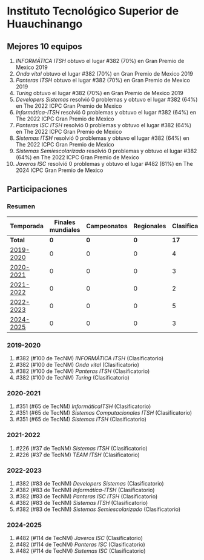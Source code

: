 ---
---

# Instituto Tecnológico Superior de Huauchinango

## Mejores 10 equipos

1. _INFORMÁTICA ITSH_ obtuvo el lugar #382 (70%) en Gran Premio de Mexico 2019
1. _Onda vital_ obtuvo el lugar #382 (70%) en Gran Premio de Mexico 2019
1. _Panteras ITSH_ obtuvo el lugar #382 (70%) en Gran Premio de Mexico 2019
1. _Turing_ obtuvo el lugar #382 (70%) en Gran Premio de Mexico 2019
1. _Developers Sistemas_ resolvió 0 problemas y obtuvo el lugar #382 (64%) en The 2022 ICPC Gran Premio de Mexico
1. _Informática-ITSH_ resolvió 0 problemas y obtuvo el lugar #382 (64%) en The 2022 ICPC Gran Premio de Mexico
1. _Panteras ISC ITSH_ resolvió 0 problemas y obtuvo el lugar #382 (64%) en The 2022 ICPC Gran Premio de Mexico
1. _Sistemas ITSH_ resolvió 0 problemas y obtuvo el lugar #382 (64%) en The 2022 ICPC Gran Premio de Mexico
1. _Sistemas Semiescolarizado_ resolvió 0 problemas y obtuvo el lugar #382 (64%) en The 2022 ICPC Gran Premio de Mexico
1. _Javeros ISC_ resolvió 0 problemas y obtuvo el lugar #482 (61%) en The 2024 ICPC Gran Premio de Mexico

## Participaciones

### Resumen

| Temporada | Finales mundiales | Campeonatos | Regionales | Clasificatorios | Equipos |
| --- | --- | --- | --- | --- | --- |
| **Total** | **0** | **0** | **0** | **17** | **17** |
| [2019-2020](#2019-2020) | 0 | 0 | 0 | 4 | 4 |
| [2020-2021](#2020-2021) | 0 | 0 | 0 | 3 | 3 |
| [2021-2022](#2021-2022) | 0 | 0 | 0 | 2 | 2 |
| [2022-2023](#2022-2023) | 0 | 0 | 0 | 5 | 5 |
| [2024-2025](#2024-2025) | 0 | 0 | 0 | 3 | 3 |

### 2019-2020

1. #382 (#100 de TecNM) _INFORMÁTICA ITSH_ (Clasificatorio)
1. #382 (#100 de TecNM) _Onda vital_ (Clasificatorio)
1. #382 (#100 de TecNM) _Panteras ITSH_ (Clasificatorio)
1. #382 (#100 de TecNM) _Turing_ (Clasificatorio)

### 2020-2021

1. #351 (#65 de TecNM) _InformáticaITSH_ (Clasificatorio)
1. #351 (#65 de TecNM) _Sistemas Computacionales ITSH_ (Clasificatorio)
1. #351 (#65 de TecNM) _Sistemas ITSH_ (Clasificatorio)

### 2021-2022

1. #226 (#37 de TecNM) _Sistemas ITSH_ (Clasificatorio)
1. #226 (#37 de TecNM) _TEAM ITSH_ (Clasificatorio)

### 2022-2023

1. #382 (#83 de TecNM) _Developers Sistemas_ (Clasificatorio)
1. #382 (#83 de TecNM) _Informática-ITSH_ (Clasificatorio)
1. #382 (#83 de TecNM) _Panteras ISC ITSH_ (Clasificatorio)
1. #382 (#83 de TecNM) _Sistemas ITSH_ (Clasificatorio)
1. #382 (#83 de TecNM) _Sistemas Semiescolarizado_ (Clasificatorio)

### 2024-2025

1. #482 (#114 de TecNM) _Javeros ISC_ (Clasificatorio)
1. #482 (#114 de TecNM) _Panteras ISC_ (Clasificatorio)
1. #482 (#114 de TecNM) _Sistemas ISC_ (Clasificatorio)



